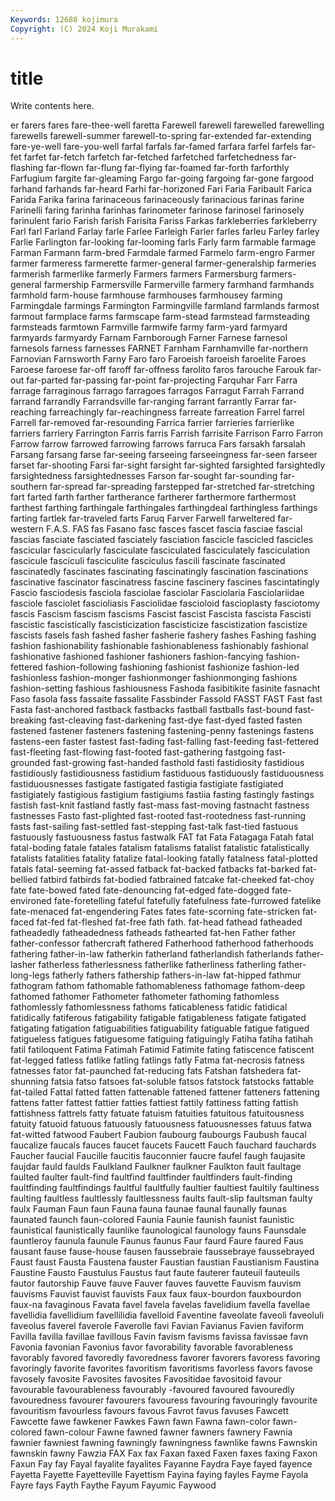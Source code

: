 ```yaml
---
Keywords: 12688 kojimura
Copyright: (C) 2024 Koji Murakami
---
```


# title

Write contents here.



er
farers fares fare-thee-well faretta Farewell farewell farewelled farewelling farewells farewell-summer
farewell-to-spring far-extended far-extending fare-ye-well fare-you-well farfal farfals far-famed farfara farfel
farfels far-fet farfet far-fetch farfetch far-fetched farfetched farfetchedness far-flashing far-flown
far-flung far-flying far-foamed far-forth farforthly Farfugium fargite far-gleaming Fargo far-going
fargoing far-gone fargood farhand farhands far-heard Farhi far-horizoned Fari Faria
Faribault Farica Farida Farika farina farinaceous farinaceously farinacious farinas farine
Farinelli faring farinha farinhas farinometer farinose farinosel farinosely farinulent fario
Farish farish Farisita Fariss Farkas farkleberries farkleberry Farl farl Farland
Farlay farle Farlee Farleigh Farler farles farleu Farley farley Farlie
Farlington far-looking far-looming farls Farly farm farmable farmage Farman Farmann
farm-bred Farmdale farmed Farmelo farm-engro Farmer farmer farmeress farmerette farmer-general
farmer-generalship farmeries farmerish farmerlike farmerly Farmers farmers Farmersburg farmers-general farmership
Farmersville Farmerville farmery farmhand farmhands farmhold farm-house farmhouse farmhouses farmhousey
farming Farmingdale farmings Farmington Farmingville farmland farmlands farmost farmout farmplace
farms farmscape farm-stead farmstead farmsteading farmsteads farmtown Farmville farmwife farmy
farm-yard farmyard farmyards farmyardy Farnam Farnborough Farner Farnese farnesol farnesols
farness farnesses FARNET Farnham Farnhamville far-northern Farnovian Farnsworth Farny Faro
faro Faroeish faroeish faroelite Faroes Faroese faroese far-off faroff far-offness
farolito faros farouche Farouk far-out far-parted far-passing far-point far-projecting Farquhar
Farr Farra farrage farraginous farrago farragoes farragos Farragut Farrah Farrand
farrand farrandly Farrandsville far-ranging farrant farrantly Farrar far-reaching farreachingly far-reachingness
farreate farreation Farrel farrel Farrell far-removed far-resounding Farrica farrier farrieries
farrierlike farriers farriery Farrington Farris farris Farrish farrisite Farrison Farro
Farron Farrow farrow farrowed farrowing farrows farruca Fars farsakh farsalah
Farsang farsang farse far-seeing farseeing farseeingness far-seen farseer farset far-shooting
Farsi far-sight farsight far-sighted farsighted farsightedly farsightedness farsightednesses Farson far-sought
far-sounding far-southern far-spread far-spreading farstepped far-stretched far-stretching fart farted farth
farther fartherance fartherer farthermore farthermost farthest farthing farthingale farthingales farthingdeal
farthingless farthings farting fartlek far-traveled farts Faruq Farver Farwell farweltered
far-western F.A.S. FAS fas Fasano fasc fasces fascet fascia fasciae
fascial fascias fasciate fasciated fasciately fasciation fascicle fascicled fascicles fascicular
fascicularly fasciculate fasciculated fasciculately fasciculation fascicule fasciculi fasciculite fasciculus fascili
fascinate fascinated fascinatedly fascinates fascinating fascinatingly fascination fascinations fascinative fascinator
fascinatress fascine fascinery fascines fascintatingly Fascio fasciodesis fasciola fasciolae fasciolar
Fasciolaria Fasciolariidae fasciole fasciolet fascioliasis Fasciolidae fascioloid fascioplasty fasciotomy fascis
Fascism fascism fascisms Fascist fascist Fascista fascista Fascisti fascistic fascistically
fascisticization fascisticize fascistization fascistize fascists fasels fash fashed fasher fasherie
fashery fashes Fashing fashing fashion fashionability fashionable fashionableness fashionably fashional
fashionative fashioned fashioner fashioners fashion-fancying fashion-fettered fashion-following fashioning fashionist fashionize
fashion-led fashionless fashion-monger fashionmonger fashionmonging fashions fashion-setting fashious fashiousness Fashoda
fasibitikite fasinite fasnacht Faso fasola fass fassaite fassalite Fassbinder Fassold
FASST FAST Fast fast Fasta fast-anchored fastback fastbacks fastball fastballs
fast-bound fast-breaking fast-cleaving fast-darkening fast-dye fast-dyed fasted fasten fastened fastener
fasteners fastening fastening-penny fastenings fastens fastens-een faster fastest fast-fading fast-falling
fast-feeding fast-fettered fast-fleeting fast-flowing fast-footed fast-gathering fastgoing fast-grounded fast-growing fast-handed
fasthold fasti fastidiosity fastidious fastidiously fastidiousness fastidium fastiduous fastiduously fastiduousness
fastiduousnesses fastigate fastigated fastigia fastigiate fastigiated fastigiately fastigious fastigium fastigiums
fastiia fasting fastingly fastings fastish fast-knit fastland fastly fast-mass fast-moving
fastnacht fastness fastnesses Fasto fast-plighted fast-rooted fast-rootedness fast-running fasts fast-sailing
fast-settled fast-stepping fast-talk fast-tied fastuous fastuously fastuousness fastus fastwalk FAT
fat Fata Fatagaga Fatah fatal fatal-boding fatale fatales fatalism fatalisms
fatalist fatalistic fatalistically fatalists fatalities fatality fatalize fatal-looking fatally fatalness
fatal-plotted fatals fatal-seeming fat-assed fatback fat-backed fatbacks fat-barked fat-bellied fatbird
fatbirds fat-bodied fatbrained fatcake fat-cheeked fat-choy fate fate-bowed fated fate-denouncing
fat-edged fate-dogged fate-environed fate-foretelling fateful fatefully fatefulness fate-furrowed fatelike fate-menaced
fat-engendering Fates fates fate-scorning fate-stricken fat-faced fat-fed fat-fleshed fat-free fath
fath. fat-head fathead fatheaded fatheadedly fatheadedness fatheads fathearted fat-hen Father
father father-confessor fathercraft fathered Fatherhood fatherhood fatherhoods fathering father-in-law fatherkin
fatherland fatherlandish fatherlands father-lasher fatherless fatherlessness fatherlike fatherliness fatherling father-long-legs
fatherly fathers fathership fathers-in-law fat-hipped fathmur fathogram fathom fathomable fathomableness
fathomage fathom-deep fathomed fathomer Fathometer fathometer fathoming fathomless fathomlessly fathomlessness
fathoms faticableness fatidic fatidical fatidically fatiferous fatigability fatigable fatigableness fatigate
fatigated fatigating fatigation fatiguabilities fatiguability fatiguable fatigue fatigued fatigueless fatigues
fatiguesome fatiguing fatiguingly Fatiha fatiha fatihah fatil fatiloquent Fatima Fatimah
Fatimid Fatimite fating fatiscence fatiscent fat-legged fatless fatlike fatling fatlings
fatly Fatma fat-necrosis fatness fatnesses fator fat-paunched fat-reducing fats Fatshan
fatshedera fat-shunning fatsia fatso fatsoes fat-soluble fatsos fatstock fatstocks fattable
fat-tailed Fattal fatted fatten fattenable fattened fattener fatteners fattening fattens
fatter fattest fattier fatties fattiest fattily fattiness fatting fattish fattishness
fattrels fatty fatuate fatuism fatuities fatuitous fatuitousness fatuity fatuoid fatuous
fatuously fatuousness fatuousnesses fatuus fatwa fat-witted fatwood Faubert Faubion faubourg
faubourgs Faubush faucal faucalize faucals fauces faucet faucets Faucett Fauch
fauchard fauchards Faucher faucial Faucille faucitis fauconnier faucre faufel faugh
faujasite faujdar fauld faulds Faulkland Faulkner faulkner Faulkton fault faultage
faulted faulter fault-find faultfind faultfinder faultfinders fault-finding faultfinding faultfindings faultful
faultfully faultier faultiest faultily faultiness faulting faultless faultlessly faultlessness faults
fault-slip faultsman faulty faulx Fauman Faun faun Fauna fauna faunae
faunal faunally faunas faunated faunch faun-colored Faunia Faunie faunish faunist
faunistic faunistical faunistically faunlike faunological faunology fauns Faunsdale fauntleroy faunula
faunule Faunus faunus Faur faurd Faure faured Faus fausant fause
fause-house fausen faussebraie faussebraye faussebrayed Faust faust Fausta Faustena fauster
Faustian faustian Faustianism Faustina Faustine Fausto Faustulus Faustus faut faute
fauterer fauteuil fauteuils fautor fautorship Fauve fauve Fauver fauves fauvette
Fauvism fauvism fauvisms Fauvist fauvist fauvists Faux faux faux-bourdon fauxbourdon
faux-na favaginous Favata favel favela favelas favelidium favella favellae favellidia
favellidium favellilidia favelloid Faventine faveolate faveoli faveoluli faveolus faverel faverole
Faverolle favi Favian Favianus Favien faviform Favilla favilla favillae favillous
Favin favism favisms favissa favissae favn Favonia favonian Favonius favor
favorability favorable favorableness favorably favored favoredly favoredness favorer favorers favoress
favoring favoringly favorite favorites favoritism favoritisms favorless favors favose favosely
favosite Favosites favosites Favositidae favositoid favour favourable favourableness favourably -favoured
favoured favouredly favouredness favourer favourers favouress favouring favouringly favourite favouritism
favourless favours favous Favrot favus favuses Fawcett Fawcette fawe fawkener
Fawkes Fawn fawn Fawna fawn-color fawn-colored fawn-colour Fawne fawned fawner
fawners fawnery Fawnia fawnier fawniest fawning fawningly fawningness fawnlike fawns
Fawnskin fawnskin fawny Fawzia FAX Fax fax Faxan faxed Faxen
faxes faxing Faxon Faxun Fay fay Fayal fayalite fayalites Fayanne
Faydra Faye fayed fayence Fayetta Fayette Fayetteville Fayettism Fayina faying
fayles Fayme Fayola Fayre fays Fayth Faythe Fayum Fayumic Faywood
